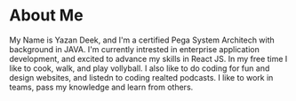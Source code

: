 # About Me 
 
 My Name is Yazan Deek, and I'm a certified Pega System Architech with background in JAVA. I'm currently intrested in enterprise application development, and excited to 
 advance my skills in React JS. In my free time I like to cook, walk, and play vollyball. I also like to do coding for fun and design websites, and listedn to coding realted podcasts. I like to work in teams, pass my knowledge and learn from others. 
